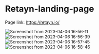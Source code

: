 # Retayn-landing-page

Page link: https://retayn.io/

![Screenshot from 2023-04-06 16-56-11](https://user-images.githubusercontent.com/46191414/230372282-4a0a156a-3349-4cc5-9407-e46558f29149.png)
![Screenshot from 2023-04-06 16-56-39](https://user-images.githubusercontent.com/46191414/230372302-3beedba4-73f2-4ba6-8f3d-eff5d651e829.png)
![Screenshot from 2023-04-06 16-57-45](https://user-images.githubusercontent.com/46191414/230372508-c7b20b42-52e7-40cc-8597-2bfd5bc5bf82.png)
![Screenshot from 2023-04-06 16-58-46](https://user-images.githubusercontent.com/46191414/230372815-1459e450-048a-4f76-b065-e046f0657f0e.png)
